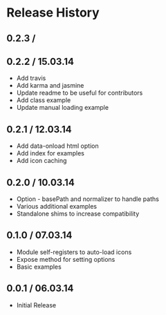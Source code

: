 # Release History

## 0.2.3 /



## 0.2.2 / 15.03.14

* Add travis
* Add karma and jasmine
* Update readme to be useful for contributors
* Add class example
* Update manual loading example

## 0.2.1 / 12.03.14

* Add data-onload html option
* Add index for examples
* Add icon caching

## 0.2.0 / 10.03.14

* Option - basePath and normalizer to handle paths
* Various additional examples
* Standalone shims to increase compatibility

## 0.1.0 / 07.03.14

* Module self-registers to auto-load icons
* Expose method for setting options
* Basic examples

## 0.0.1 / 06.03.14

* Initial Release
